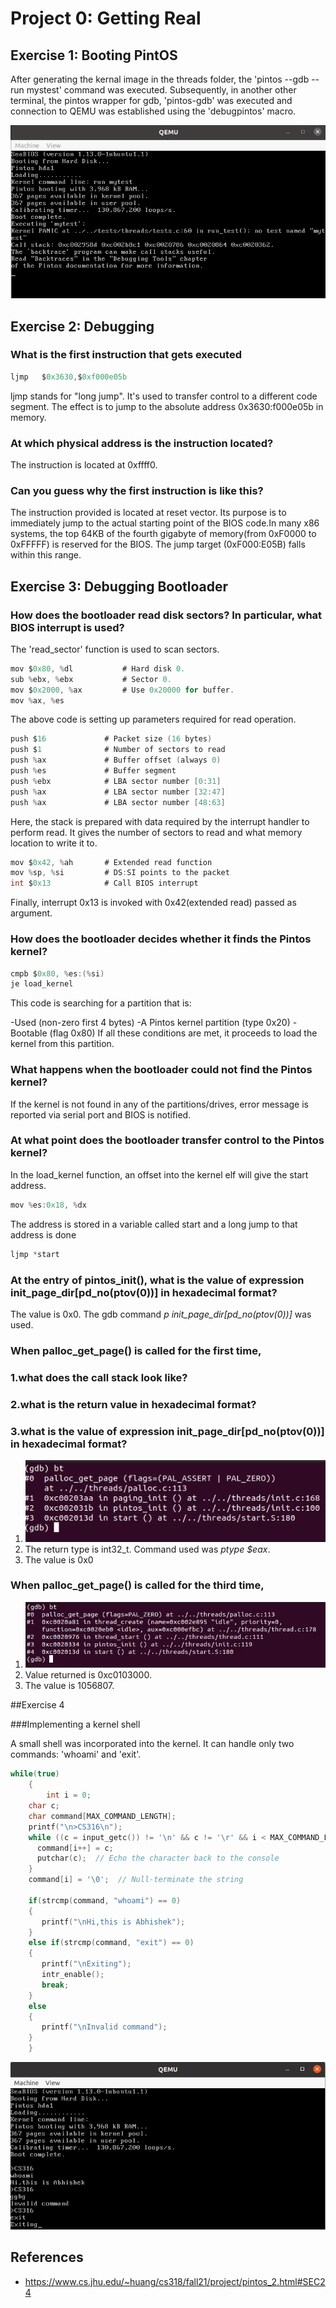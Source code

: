 # Project 0: Getting Real

## Exercise 1: Booting PintOS

After generating the kernal image in the threads folder, the 'pintos --gdb -- run mystest' command was executed. Subsequently, in another other terminal, the pintos wrapper for gdb, 'pintos-gdb' was executed and connection to QEMU was established using the 'debugpintos' macro.

![Successful booting of PintOS on QEMU](./images/booting.png)


## Exercise 2: Debugging

### What is the first instruction that gets executed

```c
ljmp   $0x3630,$0xf000e05b
```
ljmp stands for "long jump". It's used to transfer control to a different code segment. The effect is to jump to the absolute address 0x3630:f000e05b in memory.

### At which physical address is the instruction located?
The instruction is located at 0xffff0.

### Can you guess why the first instruction is like this?
The instruction provided is located at reset vector. Its purpose is to immediately jump to the actual starting point of the BIOS code.In many x86 systems, the top 64KB of the fourth gigabyte of memory(from 0xF0000 to 0xFFFFF) is reserved for the BIOS. The jump target (0xF000:E05B) falls within this range.

## Exercise 3: Debugging Bootloader

### How does the bootloader read disk sectors? In particular, what BIOS interrupt is used?

The 'read_sector' function is used to scan sectors. 

```c
mov $0x80, %dl           # Hard disk 0.
sub %ebx, %ebx           # Sector 0.
mov $0x2000, %ax         # Use 0x20000 for buffer.
mov %ax, %es
```

The above code is setting up parameters required for read operation. 

```c
push $16             # Packet size (16 bytes)
push $1              # Number of sectors to read
push %ax             # Buffer offset (always 0)
push %es             # Buffer segment
push %ebx            # LBA sector number [0:31]
push %ax             # LBA sector number [32:47]
push %ax             # LBA sector number [48:63]
```
Here, the stack is prepared with data required by the interrupt handler to perform read. It gives the number of sectors to read and what memory location to write it to.

```c
mov $0x42, %ah       # Extended read function
mov %sp, %si         # DS:SI points to the packet
int $0x13            # Call BIOS interrupt
```
Finally, interrupt 0x13 is invoked with 0x42(extended read) passed as argument.

### How does the bootloader decides whether it finds the Pintos kernel?

```c
cmpb $0x80, %es:(%si)
je load_kernel
```
This code is searching for a partition that is:

-Used (non-zero first 4 bytes)
-A Pintos kernel partition (type 0x20)
-Bootable (flag 0x80)
If all these conditions are met, it proceeds to load the kernel from this partition.

### What happens when the bootloader could not find the Pintos kernel?
If the kernel is not found in any of the partitions/drives, error message is reported via serial port and BIOS is notified.

### At what point does the bootloader transfer control to the Pintos kernel?
In the load_kernel function, an offset into the kernel elf will give the start address.
```c
mov %es:0x18, %dx
```
The address is stored in a variable called start and a long jump to that address is done
```c
ljmp *start
```

### At the entry of pintos_init(), what is the value of expression init_page_dir[pd_no(ptov(0))] in hexadecimal format?

The value is 0x0. The gdb command *p init_page_dir[pd_no(ptov(0))]* was used.

### When palloc_get_page() is called for the first time,
### 1.what does the call stack look like?
### 2.what is the return value in hexadecimal format?
### 3.what is the value of expression init_page_dir[pd_no(ptov(0))] in hexadecimal format?

1. ![Stack frame when palloc_get_page() is called](./images/stack.png)
2. The return type is int32_t. Command used was *ptype $eax*.
3. The value is 0x0

### When palloc_get_page() is called for the third time,

1. ![Stack frame when palloc_get_page() is called 3 times](./images/stack3.png)
2. Value returned is 0xc0103000.
3. The value is 1056807.

##Exercise 4

###Implementing a kernel shell

A small shell was incorporated into the kernel. It can handle only two commands: 'whoami' and 'exit'.

```c
while(true)
    {
    	int i = 0;
	char c;
	char command[MAX_COMMAND_LENGTH];
	printf("\n>CS316\n");
	while ((c = input_getc()) != '\n' && c != '\r' && i < MAX_COMMAND_LENGTH - 1) {
	  command[i++] = c;
	  putchar(c);  // Echo the character back to the console
	}
	command[i] = '\0';  // Null-terminate the string
	
	if(strcmp(command, "whoami") == 0)
	{
	   printf("\nHi,this is Abhishek");
	}
	else if(strcmp(command, "exit") == 0)
	{
	   printf("\nExiting");
	   intr_enable();
	   break;
	}
	else
	{
	   printf("\nInvalid command");
	}
    }
```
![Kernel shell](./images/shell.png)


## References
- https://www.cs.jhu.edu/~huang/cs318/fall21/project/pintos_2.html#SEC24
